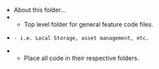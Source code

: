 * About this folder...
*   - Top level folder for general feature code files.
*     - i.e. Local Storage, asset management, etc.
*   - Place all code in their respective folders.
